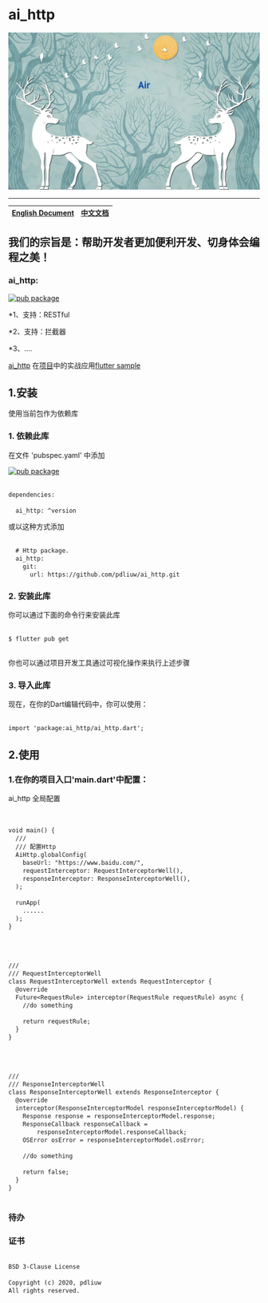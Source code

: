 # ai_http

![totem](https://raw.githubusercontent.com/pdliuw/pdliuw.github.io/master/images/totem_four_logo.jpg)

-----

|[English Document](https://github.com/pdliuw/ai_http/blob/master/README-EN.md)|[中文文档](https://github.com/pdliuw/ai_http)|
|:-|:-|

## 我们的宗旨是：帮助开发者更加便利开发、切身体会编程之美！

### ai_http:

[![pub package](https://img.shields.io/pub/v/ai_http.svg)](https://pub.dev/packages/ai_http)

*1、支持：RESTful 

*2、支持：拦截器

*3、....

[ai_http](https://github.com/pdliuw/ai_http) 在[项目](https://github.com/flutter-app-sample/flutter_app_sample)中的实战应用[flutter sample](https://github.com/flutter-app-sample/flutter_app_sample)


## 1.安装

使用当前包作为依赖库

### 1. 依赖此库

在文件 'pubspec.yaml' 中添加

[![pub package](https://img.shields.io/pub/v/ai_http.svg)](https://pub.dev/packages/ai_http)

```

dependencies:

  ai_http: ^version

```

或以这种方式添加

```

  # Http package.
  ai_http:
    git:
      url: https://github.com/pdliuw/ai_http.git

```

### 2. 安装此库

你可以通过下面的命令行来安装此库

```

$ flutter pub get


```

你也可以通过项目开发工具通过可视化操作来执行上述步骤

### 3. 导入此库

现在，在你的Dart编辑代码中，你可以使用：

```

import 'package:ai_http/ai_http.dart';

```

## 2.使用

### 1.在你的项目入口'main.dart'中配置：

ai_http 全局配置

```


void main() {
  ///
  /// 配置Http
  AiHttp.globalConfig(
    baseUrl: "https://www.baidu.com/",
    requestInterceptor: RequestInterceptorWell(),
    responseInterceptor: ResponseInterceptorWell(),
  );

  runApp(
    ......
  );
}


```

```


///
/// RequestInterceptorWell
class RequestInterceptorWell extends RequestInterceptor {
  @override
  Future<RequestRule> interceptor(RequestRule requestRule) async {
    //do something

    return requestRule;
  }
}


```

```


///
/// ResponseInterceptorWell
class ResponseInterceptorWell extends ResponseInterceptor {
  @override
  interceptor(ResponseInterceptorModel responseInterceptorModel) {
    Response response = responseInterceptorModel.response;
    ResponseCallback responseCallback =
        responseInterceptorModel.responseCallback;
    OSError osError = responseInterceptorModel.osError;

    //do something
    
    return false;
  }
}


```


### 待办




### 证书

```

BSD 3-Clause License

Copyright (c) 2020, pdliuw
All rights reserved.

```

